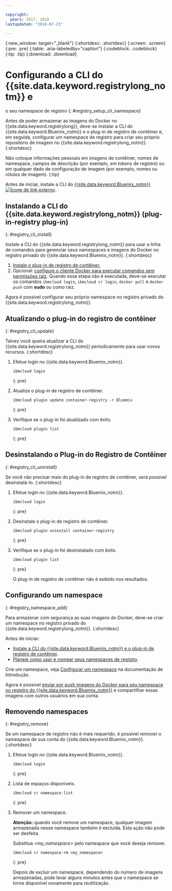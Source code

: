 ```yaml
---

copyright:
  years: 2017, 2018
lastupdated: "2018-07-23"

---
```


{:new_window: target="_blank"}
{:shortdesc: .shortdesc}
{:screen: .screen}
{:pre: .pre}
{:table: .aria-labeledby="caption"}
{:codeblock: .codeblock}
{:tip: .tip}
{:download: .download}


# Configurando a CLI do {{site.data.keyword.registrylong_notm}} e
o seu namespace de registro
{: #registry_setup_cli_namespace}

Antes de poder armazenar as imagens do Docker no {{site.data.keyword.registrylong}}, deve-se instalar a CLI do {{site.data.keyword.Bluemix_notm}} e o plug-in de registro de contêiner e, em seguida, configurar um namespace de registro para criar seu próprio repositório de imagem no {{site.data.keyword.registrylong_notm}}.
{:shortdesc}

Não coloque informações pessoais em imagens de contêiner, nomes de namespace, campos de descrição (por exemplo, em tokens de registro) ou em qualquer dado de configuração de imagem (por
exemplo, nomes ou rótulos de imagem).
{:tip}

Antes de iniciar, instale a CLI do [{{site.data.keyword.Bluemix_notm}} ![Ícone de link externo](../../icons/launch-glyph.svg "Ícone de link externo")](http://clis.ng.bluemix.net/ui/home.html).


## Instalando a CLI do  {{site.data.keyword.registrylong_notm}}  (plug-in-registry plug-in)
{: #registry_cli_install}

Instale a CLI do {{site.data.keyword.registrylong_notm}} para usar a linha de comandos para gerenciar seus namespaces e
imagens do Docker no registro privado do {{site.data.keyword.Bluemix_notm}}.
{:shortdesc}

1.  [Instale o plug-in de registro de contêiner.](index.html#registry_cli_install)
2.  Opcional: [configure o cliente Docker para executar comandos sem permissões raiz](https://docs.docker.com/engine/installation/linux/linux-postinstall). Quando essa etapa não é executada, deve-se executar os comandos `ibmcloud login`, `ibmcloud cr login`, `docker pull` e `docker push` com **sudo** ou como raiz.

Agora é possível configurar seu próprio namespace no registro privado do {{site.data.keyword.registrylong_notm}}.

## Atualizando o plug-in do registro de contêiner
{: #registry_cli_update}

Talvez você queira atualizar a CLI do {{site.data.keyword.registrylong_notm}} periodicamente para usar novos
recursos.
{:shortdesc}

1.  Efetue login no {{site.data.keyword.Bluemix_notm}}.

    ```
    ibmcloud login
    ```
    {: pre}

2.  Atualize o plug-in de registro de contêiner.

    ```
    ibmcloud plugin update container-registry -r Bluemix
    ```
    {: pre}

3.  Verifique se o plug-in foi atualizado com êxito.

    ```
    ibmcloud plugin list
    ```
     {: pre}


## Desinstalando o Plug-in do Registro de Contêiner
{: #registry_cli_uninstall}

Se você não precisar mais do plug-in de registro de contêiner, será possível desinstalá-lo.
{:shortdesc}

1.  Efetue login no {{site.data.keyword.Bluemix_notm}}.

    ```
    ibmcloud login
    ```
    {: pre}

2.  Desinstale o plug-in de registro de contêiner.

    ```
    ibmcloud plugin uninstall container-registry
    ```
    {: pre}

3.  Verifique se o plug-in foi desinstalado com êxito.

    ```
    ibmcloud plugin list
    ```
    {: pre}

    O plug-in de registro de contêiner não é exibido nos resultados.


## Configurando um namespace
{: #registry_namespace_add}

Para armazenar com segurança as suas imagens do Docker, deve-se criar um namespace no registro privado do {{site.data.keyword.registrylong_notm}}.
{:shortdesc}

Antes de iniciar:

-   [Instale a CLI do {{site.data.keyword.Bluemix_notm}} e o plug-in de registro de contêiner](#registry_cli_install).
-   [Planeje como usar e nomear seus namespaces de registro](registry_overview.html#registry_namespaces).

Crie um namespace, veja [Configurar um namespace](index.html#registry_namespace_add) na documentação de Introdução.

Agora é possível [enviar por push imagens do Docker para seu namespace no registro do {{site.data.keyword.Bluemix_notm}}](registry_images_.html#registry_images_pushing) e compartilhar essas imagens com outros usuários em sua conta.

## Removendo namespaces
{: #registry_remove}

Se um namespace de registro não é mais requerido, é possível remover o namespace de sua conta do {{site.data.keyword.Bluemix_notm}}.
{:shortdesc}

1.  Efetue login no {{site.data.keyword.Bluemix_notm}}.

    ```
    ibmcloud login
    ```
    {: pre}

2.  Lista de espaços disponíveis.

    ```
    ibmcloud cr namespace-list
    ```
    {: pre}

3.  Remover um namespace.

    **Atenção:** quando você remove um namespace, qualquer imagem armazenada nesse namespace também é excluída. Esta ação não pode ser desfeita.

    Substitua _&lt;my_namespace&gt;_ pelo
namespace que você deseja remover.

    ```
    ibmcloud cr namespace-rm <my_namespace>
    ```
    {: pre}

    Depois de excluir um namespace, dependendo do número de imagens
armazenadas, pode levar alguns minutos antes que o namespace
se torne disponível novamente para reutilização.
